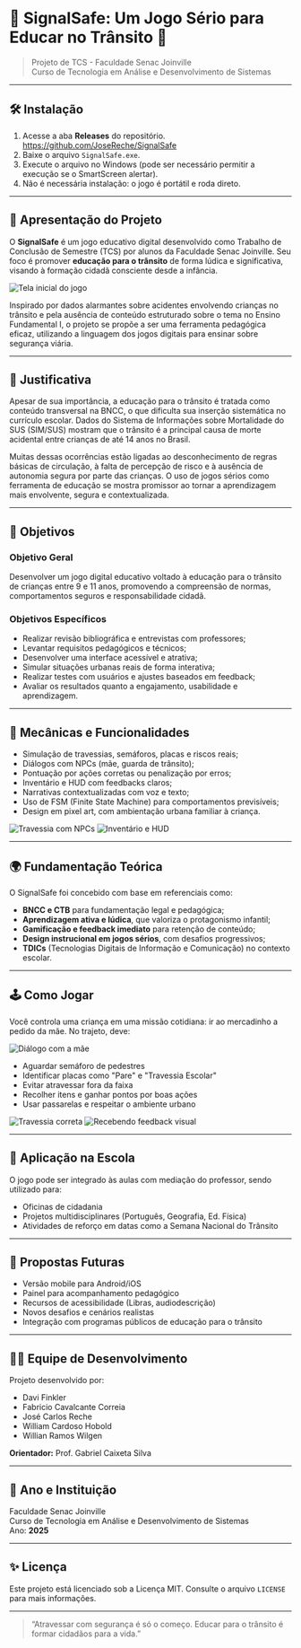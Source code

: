 
# 🛑 SignalSafe: Um Jogo Sério para Educar no Trânsito 🚗

> Projeto de TCS - Faculdade Senac Joinville  
> Curso de Tecnologia em Análise e Desenvolvimento de Sistemas

---

## 🛠️ Instalação

1. Acesse a aba **Releases** do repositório. https://github.com/JoseReche/SignalSafe
2. Baixe o arquivo `SignalSafe.exe`.
3. Execute o arquivo no Windows (pode ser necessário permitir a execução se o SmartScreen alertar).
4. Não é necessária instalação: o jogo é portátil e roda direto.

---

## 🌟 Apresentação do Projeto

O **SignalSafe** é um jogo educativo digital desenvolvido como Trabalho de Conclusão de Semestre (TCS) por alunos da Faculdade Senac Joinville. Seu foco é promover **educação para o trânsito** de forma lúdica e significativa, visando à formação cidadã consciente desde a infância.

![Tela inicial do jogo](signal_safe_screenshots/screenshot_1.png)

Inspirado por dados alarmantes sobre acidentes envolvendo crianças no trânsito e pela ausência de conteúdo estruturado sobre o tema no Ensino Fundamental I, o projeto se propõe a ser uma ferramenta pedagógica eficaz, utilizando a linguagem dos jogos digitais para ensinar sobre segurança viária.

---

## 🚫 Justificativa

Apesar de sua importância, a educação para o trânsito é tratada como conteúdo transversal na BNCC, o que dificulta sua inserção sistemática no currículo escolar. Dados do Sistema de Informações sobre Mortalidade do SUS (SIM/SUS) mostram que o trânsito é a principal causa de morte acidental entre crianças de até 14 anos no Brasil.

Muitas dessas ocorrências estão ligadas ao desconhecimento de regras básicas de circulação, à falta de percepção de risco e à ausência de autonomia segura por parte das crianças. O uso de jogos sérios como ferramenta de educação se mostra promissor ao tornar a aprendizagem mais envolvente, segura e contextualizada.

---

## 🎯 Objetivos

### Objetivo Geral

Desenvolver um jogo digital educativo voltado à educação para o trânsito de crianças entre 9 e 11 anos, promovendo a compreensão de normas, comportamentos seguros e responsabilidade cidadã.

### Objetivos Específicos

- Realizar revisão bibliográfica e entrevistas com professores;
- Levantar requisitos pedagógicos e técnicos;
- Desenvolver uma interface acessível e atrativa;
- Simular situações urbanas reais de forma interativa;
- Realizar testes com usuários e ajustes baseados em feedback;
- Avaliar os resultados quanto a engajamento, usabilidade e aprendizagem.

---

## 🧩 Mecânicas e Funcionalidades

- Simulação de travessias, semáforos, placas e riscos reais;
- Diálogos com NPCs (mãe, guarda de trânsito);
- Pontuação por ações corretas ou penalização por erros;
- Inventário e HUD com feedbacks claros;
- Narrativas contextualizadas com voz e texto;
- Uso de FSM (Finite State Machine) para comportamentos previsíveis;
- Design em pixel art, com ambientação urbana familiar à criança.

![Travessia com NPCs](signal_safe_screenshots/screenshot_2.png)
![Inventário e HUD](signal_safe_screenshots/screenshot_3.png)

---

## 🌍 Fundamentação Teórica

O SignalSafe foi concebido com base em referenciais como:

- **BNCC e CTB** para fundamentação legal e pedagógica;
- **Aprendizagem ativa e lúdica**, que valoriza o protagonismo infantil;
- **Gamificação e feedback imediato** para retenção de conteúdo;
- **Design instrucional em jogos sérios**, com desafios progressivos;
- **TDICs** (Tecnologias Digitais de Informação e Comunicação) no contexto escolar.

---

## 🕹️ Como Jogar

Você controla uma criança em uma missão cotidiana: ir ao mercadinho a pedido da mãe. No trajeto, deve:

![Diálogo com a mãe](signal_safe_screenshots/screenshot_4.png)

- Aguardar semáforo de pedestres
- Identificar placas como "Pare" e "Travessia Escolar"
- Evitar atravessar fora da faixa
- Recolher itens e ganhar pontos por boas ações
- Usar passarelas e respeitar o ambiente urbano

![Travessia correta](signal_safe_screenshots/screenshot_5.png)
![Recebendo feedback visual](signal_safe_screenshots/screenshot_6.png)

---

## 🏫 Aplicação na Escola

O jogo pode ser integrado às aulas com mediação do professor, sendo utilizado para:

- Oficinas de cidadania
- Projetos multidisciplinares (Português, Geografia, Ed. Física)
- Atividades de reforço em datas como a Semana Nacional do Trânsito

---

## 🔁 Propostas Futuras

- Versão mobile para Android/iOS
- Painel para acompanhamento pedagógico
- Recursos de acessibilidade (Libras, audiodescrição)
- Novos desafios e cenários realistas
- Integração com programas públicos de educação para o trânsito

---

## 👨‍💻 Equipe de Desenvolvimento

Projeto desenvolvido por:

- Davi Finkler
- Fabricio Cavalcante Correia
- José Carlos Reche
- William Cardoso Hobold
- Willian Ramos Wilgen

**Orientador:** Prof. Gabriel Caixeta Silva

---

## 📅 Ano e Instituição

Faculdade Senac Joinville  
Curso de Tecnologia em Análise e Desenvolvimento de Sistemas  
Ano: **2025**

---

## ✨ Licença

Este projeto está licenciado sob a Licença MIT. Consulte o arquivo `LICENSE` para mais informações.

---

> “Atravessar com segurança é só o começo. Educar para o trânsito é formar cidadãos para a vida.”
